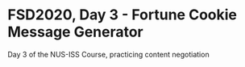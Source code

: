 # FSD2020, Day 3 - Fortune Cookie Message Generator

Day 3 of the NUS-ISS Course, practicing content negotiation

